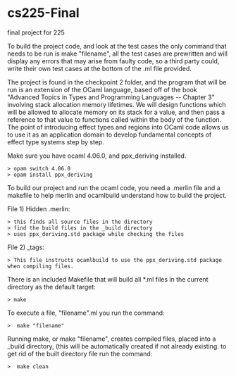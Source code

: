 # cs225-Final
final project for 225

To build the project code, and look at the test cases the only command that needs
to be run is make "filename", all the test cases are prewritten and will display any
errors that may arise from faulty code, so a third party could, write their own test 
cases at the bottom of the .ml file provided.

The project is found in the checkpoint 2 folder, and the program that will be run is an 
extension of the OCaml language, based off of the book "Advanced Topics in Types and 
Programming Languages -- Chapter 3" involving stack allocation memory lifetimes. We will design 
functions which will be allowed to allocate memory on its stack for a value, and then pass
a reference to that value to functions called within the body of the function. The point of 
introducing effect types and regions into OCaml code allows us to use it as an application
domain to develop fundamental concepts of effect type systems step by step.

Make sure you have ocaml 4.06.0, and ppx_deriving installed.

    > opam switch 4.06.0
    > opam install ppx_deriving

To build our project and run the ocaml code, you need a .merlin file and a makefile
to help merlin and ocamlbuild understand how to build the project.

File 1) Hidden .merlin:

    > this finds all source files in the directory
    > find the build files in the _build directory
    > uses ppx_deriving.std package while checking the files
    
File 2) _tags:

    > This file instructs ocamlbuild to use the ppx_deriving.std package when compiling files.

    
There is an included Makefile that will build all *.ml files in the current
directory as the default target:

    > make
  
To execute a file, "filename".ml you run the command:
    
    >  make "filename"
    
Running make, or make "filename", creates compiled files, placed into 
a _build directory, (this will be automatically created if not already existing.
to get rid of the built directory file run the command:

    >  make clean
